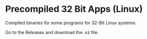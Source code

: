  # Precompiled 32 Bit Apps (Linux)

Compiled binaries for some programs for 32-Bit Linux systems.

Go to the Releases and download the .xz file.
